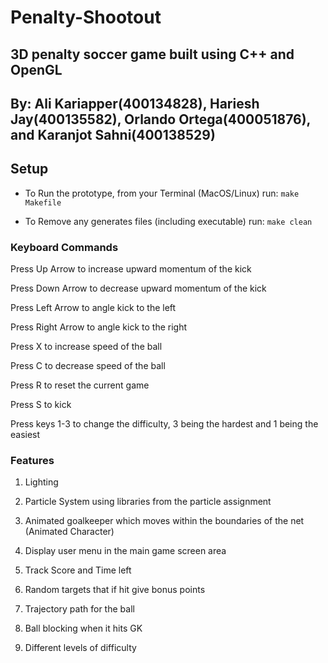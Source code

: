 # Penalty-Shootout
## 3D penalty soccer game built using C++ and OpenGL
## By: Ali Kariapper(400134828), Hariesh Jay(400135582), Orlando Ortega(400051876), and Karanjot Sahni(400138529) ##

## Setup

* To Run the prototype, from your Terminal (MacOS/Linux) run:
	```make Makefile```

* To Remove any generates files (including executable) run:
	```make clean```

### Keyboard Commands ###
Press Up Arrow to increase upward momentum of the kick

Press Down Arrow to decrease upward momentum of the kick

Press Left Arrow to angle kick to the left

Press Right Arrow to angle kick to the right

Press X to increase speed of the ball

Press C to decrease speed of the ball

Press R to reset the current game

Press S to kick

Press keys 1-3 to change the difficulty, 3 being the hardest and 1 being the easiest

### Features ###
1. Lighting

2. Particle System using libraries from the particle assignment

3. Animated goalkeeper which moves within the boundaries of the net (Animated Character)

4. Display user menu in the main game screen area

5. Track Score and Time left

6. Random targets that if hit give bonus points

7. Trajectory path for the ball 

8. Ball blocking when it hits GK

9. Different levels of difficulty

